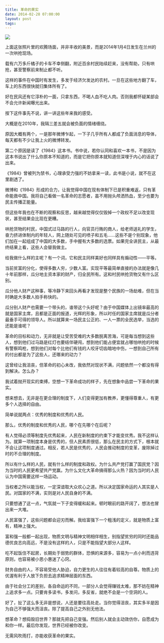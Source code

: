 ```yaml
---
title: 革命的果实
date: 2014-02-28 07:00:00
layout: post
tags:
---
```


![](/img/2014/fruits-of-revolution_looting.jpg)

上面这张照片里的欢腾场面，并非丰收的美景，而是2014年1月4日发生在兰州的一次哄抢现场。

载有六万多斤橘子的卡车不幸侧翻，附近百余村民陆续赶来，没有帮助，只有哄抢，甚至警察前来制止都不听。

这样的事件在中国时有发生，多发于经济欠发达的农村。一旦在这些地方翻了车，车上的东西很快就归集体所有了。

好在民风还有它淳朴的一面，只拿东西，不喝人血不吃人肉。否则我都怀疑某部会不会允许新闻曝光出来。

按下这件事先不说，讲一讲这些年来我的感受。

大概是在2010年，我隔三差五就会被负面的情绪缠绕。

原因大概有两个，一是那年微博乍起，一下子几乎所有人都成了负面消息的导体，每天都有不少让我上火的微博转发。

第二个原因是读了《1984》这本书。书中说，若你认同和喜欢一本书，不是因为这本书说出了什么你原本不知道的，而是它把你原本就知道但深埋于内心的话说了出来。

《1984》曾被列为禁书，心理承受力强的不妨拿来一读，此书是小说，就不在这里剧透了。

微博和《1984》形成的合力，让我觉得中国在现有体制下已是积重难返，只有革命能救中国。我将自己看做一名革命的志愿者，虽不用抛头颅洒热血，至少也要为民主传播正能量。

但这些年我也在不断的观察和反思，越来越觉得仅仅毁掉一个政权不足以改变现状，甚至结果会比现在更糟。

哄抢货物的村民，中国式过马路的行人，向官员行贿的商人，给老师送礼的学生，奋力挤进体制内的年轻人，网上随处可见的喷子和五毛……这些不是个别现象，他们加在一起组成了中国的大多数，手中握有大多数的选票。如果完全讲民主，从最终结果上看，这些人会替我做主。

给我做什么样的主呢？有一个词，它和民主同样美好也同样具有煽动性——平等。

当前贫富的分化，使得多数人穷，少数人富。实现平等最简单直接的办法就是像几十年前那样，瓜分地主资本家的财产，归全民所有。这和村民哄抢货物又有什么区别。

瓜分他人财产这种事，等冷静下来回头再看才发现是整个民族的一场劫难，但在当时确是大多数人拍手称快的。

瓜分别人财产也需要一个带头的，谁带这个头好呢？由于中国媒体上出镜率最高的就是国家主席，且都是正面的报道，光辉的形象，所以时任的国家主席就是瓜分者最垂手可得的领导人。所以就算来一场民主公正的、一人一票的全民选举，当选的还能是谁呢？

革命的目标和动力，无非就是让受苦受难的大多数脱离苦海，可是每当想到这些人，想到他们过马路是红灯也要结伴硬闯，想到他们能占便宜就占哪怕哄抢的时候有警察鸣枪，想到他们对每个比他们有钱的人咬牙切齿暗地中伤，一想到自己所有的付出都是为了这些人，还哪来的动力？

这曾经让我沮丧，但革命的初心未改，我依然对现状不满，问题依然一个都没有得到解决。怎么办？

我试着抛开现实的束缚，空想一下革命成功的样子，先在想象中品尝一下革命的果实。

想来想去，无非是在更合理的制度下，人们变得更加有教养，更懂得尊重人，有更多个人选择的自由。

简单说就两点：优秀的制度和优秀的人民。

那么，优秀的制度和优秀的人民，哪个在先哪个在后呢？

有人觉得必须等制度先优秀起来，人民在新制度的约束下才能变优秀。我不这样认为。就算一项制度本身是优秀的，但人民素质很低，那么在民主的方式下，根本就不会让这项制度通过。相反，若人民是优秀的，人民会推动制度的变革，废除掉过时的不合理的制度。

所以有什么样的人民，就有什么样的制度和政权。为什么共产党打赢了国民党？因为当时的人民更希望共产党赢。为什么文化大革命搞得那么火热？因为当时的人民认为中国需要这样一场运动。

当权者之所以能当权，一定深谙取大众欢心之道。所以决定国家命运的人其实是人民。对国家的不满，实则是对人民自身的不满。

只要想通了这一点，气氛就一下子变得缓和起来。顿时眼前的路开阔了，想法也冒出来一大堆。

人民富强了，这些问题都会迎刃而解。我给富强下一个粗浅的定义，就是物质上富有，精神上强大。

富和强一般都一起出现，物质文明与精神文明相伴相生，别指望贫穷的同时还能品德优良志向高远，不是没有这样的人，只是不能指望大部分人这样。

吃不起饭住不起房，长期处于弱势的群体，恐惧的来源多，容易为一点小利而违背原则，也容易被小恩小惠迷了心窍。

财务自由的人，不容易受他人胁迫，自力更生的人往往有着较高的自尊。物质上的优渥有利于人放下负担去追求精神层面的东西。

由于社会分工的差别，各自命运的不同，一部分人会觉得赚钱太难，那不妨在精神上追求多一点。只要肯多读书，多发问，多反省，就绝不会是一个空洞的人。

好了，扯了这么多无非是想说，人还是要往高处走。当你觉得沮丧，其实多半是因为自己不够强大而沮丧。除了提高自己之外别无他法。

想革命？想捣毁旧世界？那就先把自己变强。然后别人就会主动效仿你，自愿成为和你一样。最后你发现，世界已经被你改变。

无需风吹雨打，亦能收获革命的果实。